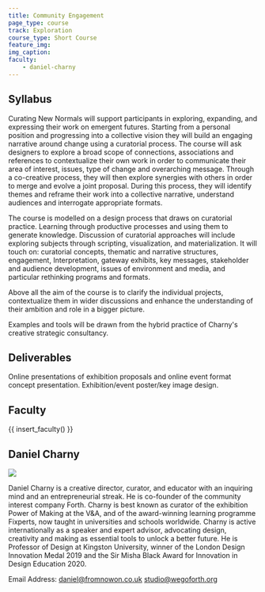 ```yaml
---
title: Community Engagement
page_type: course
track: Exploration
course_type: Short Course
feature_img: 
img_caption: 
faculty: 
    - daniel-charny
---
```


## Syllabus

Curating New Normals will support participants in exploring, expanding, and expressing their work on emergent futures. Starting from a personal position and progressing into a collective vision they will build an engaging narrative around change using a curatorial process.
The course will ask designers to explore a broad scope of connections, associations and references to contextualize their own work in order to communicate their area of interest, issues, type of change and overarching message. Through a co-creative process, they will then explore synergies with others in order to merge and evolve a joint proposal. During this process, they will identify themes and reframe their work into a collective narrative, understand audiences and interrogate appropriate formats.

The course is modelled on a design process that draws on curatorial practice. Learning through productive processes and using them to generate knowledge. Discussion of curatorial approaches will include exploring subjects through scripting, visualization, and materialization. It will touch on: curatorial concepts, thematic and narrative structures, engagement, Interpretation, gateway exhibits, key messages, stakeholder and audience development, issues of environment and media, and particular rethinking programs and formats.

Above all the aim of the course is to clarify the individual projects, contextualize them in wider discussions and enhance the understanding of their ambition and role in a bigger picture.

Examples and tools will be drawn from the hybrid practice of Charny's creative strategic consultancy.

## Deliverables

Online presentations of exhibition proposals and online event format concept presentation. Exhibition/event poster/key image design.

## Faculty

{{ insert_faculty() }}

## Daniel Charny

![](../../../../assets/images/faculty_photos/daniel_charny.jpg)

Daniel Charny is a creative director, curator, and educator with an inquiring mind and an entrepreneurial streak. He is co-founder of the community interest company Forth. Charny is best known as curator of the exhibition Power of Making at the V&A, and of the award-winning learning programme Fixperts, now taught in universities and schools worldwide. Charny is active internationally as a speaker and expert advisor, advocating design, creativity and making as essential tools to unlock a better future. He is Professor of Design at Kingston University, winner of the London Design Innovation Medal 2019 and the Sir Misha Black Award for Innovation in Design Education 2020.  

Email Address:
daniel@fromnowon.co.uk
studio@wegoforth.org
